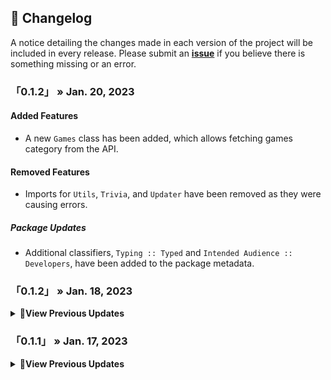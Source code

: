 ## <span class="emoji">📜</span> Changelog

A notice detailing the changes made in each version of the project will be included in every release.
Please submit an **[issue](https://github.com/Stawa/anvolt.py/issues)** if you believe there is something missing or an error.

### 「0.1.2」 » Jan. 20, 2023

#### Added Features

- A new `Games` class has been added, which allows fetching games category from the API.

#### Removed Features

- Imports for `Utils`, `Trivia`, and `Updater` have been removed as they were causing errors.

##### Package Updates

- Additional classifiers, `Typing :: Typed` and `Intended Audience :: Developers`, have been added to the package metadata.

### 「0.1.2」 » Jan. 18, 2023

<details>
    <summary><span class="emoji">📄</span><b>View Previous Updates</b></summary>

#### New Features

- Added import for Utils, Trivia, and Updater modules to the `anvolt.__init__.py` file to make it more easier to use them across the project

##### Bug Fixes

- Resolved an issue with the status_code on the \_make_request function to ensure it returns the correct status code.

##### Package Updates

- Updated the package description in the `setup.py`

</details>

### 「0.1.1」 » Jan. 17, 2023

<details>
    <summary><span class="emoji">📄</span><b>View Previous Updates</b></summary>
    <i>This version is in alpha or pre-release stage, any identified bugs or issues will be addressed in future updates</i>
</details>
